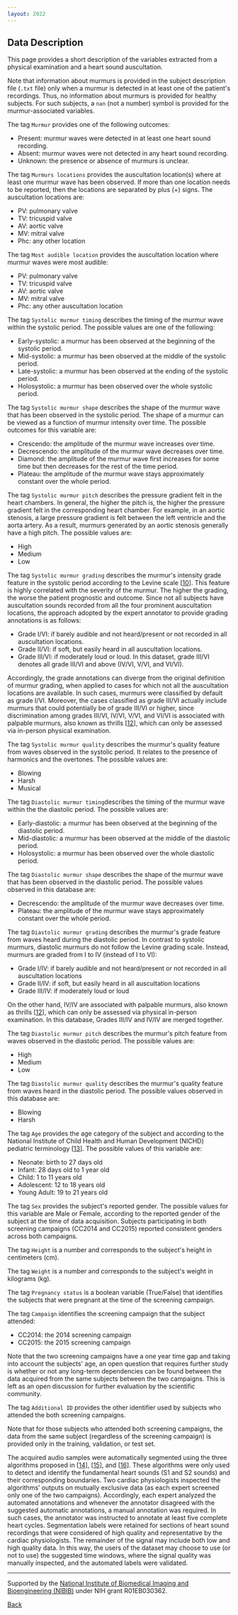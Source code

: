 ```yaml
---
layout: 2022
---
```


##  Data Description

This page provides a short description of the variables extracted from a physical examination and a heart sound auscultation.

Note that information about murmurs is provided in the subject description file (`.txt` file) only when a murmur is detected in at least one of the patient's recordings. Thus, no information about murmurs is provided for healthy subjects. For such subjects, a `nan` (not a number) symbol is provided for the murmur-associated variables.

The tag `Murmur` provides one of the following outcomes:

- Present: murmur waves were detected in at least one heart sound recording.
- Absent: murmur waves were not detected in any heart sound recording.
- Unknown: the presence or absence of murmurs is unclear.

The tag `Murmurs locations` provides the auscultation location(s) where at least one murmur wave has been observed. If more than one location needs to be reported, then the locations are separated by plus (+) signs. The auscultation locations are:

- PV: pulmonary valve
- TV: tricuspid valve
- AV: aortic valve
- MV: mitral valve
- Phc: any other location

The tag `Most audible location` provides the auscultation location where murmur waves were most audible:

- PV: pulmonary valve
- TV: tricuspid valve
- AV: aortic valve
- MV: mitral valve
- Phc: any other auscultation location

The tag `Systolic murmur timing` describes the timing of the murmur wave within the systolic period. The possible values are one of the following:

- Early-systolic: a murmur has been observed at the beginning of the systolic period.
- Mid-systolic: a murmur has been observed at the middle of the systolic period.
- Late-systolic: a murmur has been observed at the ending of the systolic period.
- Holosystolic: a murmur has been observed over the whole systolic period.

The tag `Systolic murmur shape` describes the shape of the murmur wave that has been observed in the systolic period. The shape of a murmur can be viewed as a function of murmur intensity over time. The possible outcomes for this variable are:

- Crescendo: the amplitude of the murmur wave increases over time.
- Decrescendo: the amplitude of the murmur wave decreases over time.
- Diamond: the amplitude of the murmur wave first increases for some time but then decreases for the rest of the time period.
- Plateau: the amplitude of the murmur wave stays approximately constant over the whole period.

The tag `Systolic murmur pitch` describes the pressure gradient felt in the heart chambers. In general, the higher the pitch is, the higher the pressure gradient felt in the corresponding heart chamber. For example, in an aortic stenosis, a large pressure gradient is felt between the left ventricle and the aorta artery. As a result, murmurs generated by an aortic stenosis generally have a high pitch. The possible values are:

- High
- Medium
- Low

The tag `Systolic murmur grading` describes the murmur's intensity grade feature in the systolic period according to the Levine scale [[10](../#Freeman1933)]. This feature is highly correlated with the severity of the murmur. The higher the grading, the worse the patient prognostic and outcome. Since not all subjects have auscultation sounds recorded from all the four prominent auscultation locations, the approach adopted by the expert annotator to provide grading annotations is as follows:

- Grade I/VI: if barely audible and not heard/present or not recorded in all auscultation locations.
- Grade II/VI: if soft, but easily heard in all auscultation locations.
- Grade III/VI: if moderately loud or loud. In this dataset, grade III/VI denotes all grade III/VI and above (IV/VI, V/VI, and VI/VI).

Accordingly, the grade annotations can diverge from the original definition of murmur grading, when applied to cases for which not all the auscultation locations are available. In such cases, murmurs were classified by default as grade I/VI.  Moreover, the cases classified as grade III/VI actually include murmurs that could potentially be of grade III/VI or higher, since discrimination among grades III/VI, IV/VI, V/VI, and VI/VI is associated with palpable murmurs, also known as thrills [[12](../#Keren2005)], which can only be assessed via in-person physical examination.

The tag `Systolic murmur quality` describes the murmur's quality feature from waves observed in the systolic period. It relates to the presence of harmonics and the overtones. The possible values are:

- Blowing
- Harsh
- Musical

The tag `Diastolic murmur timing`describes the timing of the murmur wave within the the diastolic period. The possible values are:

- Early-diastolic: a murmur has been observed at the beginning of the diastolic period.
- Mid-diastolic: a murmur has been observed at the middle of the diastolic period.
- Holosystolic: a murmur has been observed over the whole diastolic period.

The tag `Diastolic murmur shape` describes the shape of the murmur wave that has been observed in the diastolic period. The possible values observed in this database are:

- Decrescendo: the amplitude of the murmur wave decreases over time.
- Plateau: the amplitude of the murmur wave stays approximately constant over the whole period.

The tag `Diastolic murmur grading` describes the murmur's grade feature from waves heard during the diastolic period. In contrast to systolic murmurs, diastolic murmurs do not follow the Levine grading scale. Instead, murmurs are graded from I to IV (instead of I to VI):

- Grade I/IV: if barely audible and not heard/present or not recorded in all auscultation locations
- Grade II/IV: if soft, but easily heard in all auscultation locations
- Grade III/IV: if moderately loud or loud

On the other hand, IV/IV are associated with palpable murmurs, also known as thrills [[12](../#Keren2005)], which can only be assessed via physical in-person examination. In this database, Grades III/IV and IV/IV are merged together.

The tag `Diastolic murmur pitch` describes the murmur's pitch feature from waves observed in the diastolic period. The possible values are:

- High
- Medium
- Low

The tag `Diastolic murmur quality` describes the murmur's quality feature from waves heard in the diastolic period. The possible values observed in this database are:

- Blowing
- Harsh

The tag `Age` provides the age category of the subject and according to the National Institute of Child Health and Human Development (NICHD) pediatric terminology [[13](../#Williams2012)]. The possible values of this variable are:

- Neonate: birth to 27 days old
- Infant: 28 days old to 1 year old
- Child: 1 to 11 years old
- Adolescent: 12 to 18 years old
- Young Adult: 19 to 21 years old

The tag `Sex` provides the subject's reported gender. The possible values for this variable are Male or Female, according to the reported gender of the subject at the time of data acquisition. Subjects participating in both screening campaigns (CC2014 and CC2015) reported consistent genders across both campaigns.

The tag `Height` is a number and corresponds to the subject's height in centimeters (cm).

The tag `Weight` is a number and corresponds to the subject's weight in kilograms (kg).

The tag `Pregnancy status` is a boolean variable (True/False) that identifies the subjects that were pregnant at the time of the screening campaign.

The tag `Campaign` identifies the screening campaign that the subject attended:

- CC2014: the 2014 screening campaign
- CC2015: the 2015 screening campaign

Note that the two screening campaigns have a one year time gap and taking into account the subjects' age, an open question that requires further study is whether or not any long-term dependencies can be found between the data acquired from the same subjects between the two campaigns. This is left as an open discussion for further evaluation by the scientific community.

The tag `Additional ID` provides the other identifier used by subjects who attended the both screening campaigns.

Note that for those subjects who attended both screening campaigns, the data from the same subject (regardless of the screening campaign) is provided only in the training, validation, or test set.

The acquired audio samples were automatically segmented using the three algorithms proposed in [[14](../#Springer2016a)], [[15](../#Oliveira2019)], and [[16](../#Renna2019)]. These algorithms were only used to detect and identify the fundamental heart sounds (S1 and S2 sounds) and their corresponding boundaries. Two cardiac physiologists inspected the algorithms’ outputs on mutually exclusive data (as each expert screened only one of the two campaigns). Accordingly, each expert analyzed the automated annotations and whenever the annotator disagreed with the suggested automatic annotations, a manual annotation was required. In such cases, the annotator was instructed to annotate at least five complete heart cycles. Segmentation labels were retained for sections of heart sound recordings that were considered of high quality and representative by the cardiac physiologists. The remainder of the signal may include both low and high quality data. In this way, the users of the dataset may choose to use (or not to use) the suggested time windows, where the signal quality was manually inspected, and the automated labels were validated.

---

Supported by the [National Institute of Biomedical Imaging and Bioengineering (NIBIB)](https://www.nibib.nih.gov/) under NIH grant R01EB030362.

[Back](../index.html)
